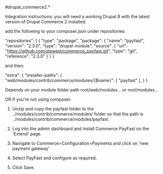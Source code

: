 #drupal_commerce2.*

Integration instructions:
 you will need a working Drupal 8 with the latest version of Drupal Commerce 2 installed.

add the following to your composer.json under repositories:

"repositories": [
    {
      "type": "package",
      "package": {
        "name": "payfast",
        "version": "2.3.0",
        "type": "drupal-module",
        "source": {
            "url": "https://github.com/stewest/commerce_payfast.git",
            "type": "git",
            "reference": "2.3.0"
          }
      }
    }

and then:

"extra": {
  "installer-paths": {
    "web/modules/contrib/commerce/modules/{$name}": [
      "payfast"
    ],
  }
}


Depends on your module folder path root/web/modules... or root/modules...

OR if you're not using composer.

1. Unzip and copy the payfast folder to the ../modules/contrib/commerce/modules/ folder so that the path is ../modules/contrib/commerce/modules/payfast.

2. Log into the admin dashboard and install Commerce PayFast on the 'Extend' page.

3. Navigate to Commerce>Configuration>Payments and click on 'new payment gateway'

4. Select PayFast and configure as required.

5. Click Save.
